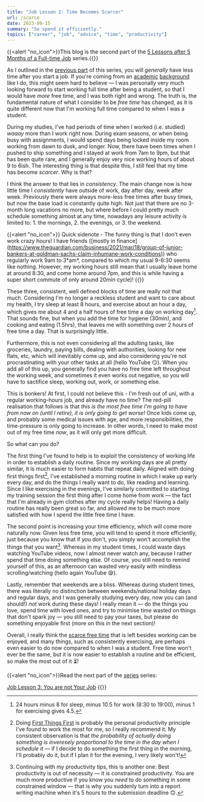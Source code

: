 ```yaml
---
title: "Job Lesson 2: Time Becomes Scarcer"
url: /scarce
date: 2023-09-15
summary: "So spend it efficiently."
topics: ["career", "job", "advice", "time", "productivity"]
---
```


{{<alert   "no_icon">}}This blog is the second part of the [5 Lessons after 5 Months of a Full-time Job](/job) series.{{</alert>}}

As I outlined in the [previous part](/expensive) of this series, you will _generally_ have less time after you start a job. If you're coming from an [academic](https://www.quora.com/Is-going-through-the-International-Baccalaureate-IB-program-worth-it) [background](https://www.thestudentroom.co.uk/showthread.php?t=445866) like I do, this might seem hard to believe — I was personally very much looking forward to start working full time after being a student, so that I would have _more_ free time, and I was both right and wrong. The truth is, the fundamental nature of what I consider to be _free time_ has changed, as it is quite different now that I'm working full time compared to when I was a student.

During my studies, I've had periods of time when I worked (i.e. studied) _waaay_ more than I work right now. During exam seasons, or when being busy with assignments, I would spend days being locked inside my room working from dawn to dusk, and longer. Now, there have been times when I pushed to ship something and I stayed at work from 7am to 9pm, but that has been quite rare, and I generally enjoy very nice working hours of about 9 to 6ish. The interesting thing is that despite this, I still feel that my time has become _scarcer_. Why is that?

I think the answer to that lies in _consistency_. The main change now is how little time I _consistently_ have outside of work, day after day, week after week. Previously there were always more-less free times after busy times, but now the base load is constantly quite high. Not just that there are no 3-month long vacations no more, but where before I could pretty much schedule something almost at any time, nowadays any leisure activity is limited to: 1. the mornings, 2. the evenings, or 3. the weekend.

{{<alert   "no_icon">}} Quick sidenote - The funny thing is that I don't even work crazy hours! I have friends (\[mostly in finance\](<ins>https://www.theguardian.com/business/2021/mar/18/group-of-junior-bankers-at-goldman-sachs-claim-inhumane-work-conditions</ins>)) who regularly work 9am to 3\*am\*, compared to which my usual 9-6:30 seems like nothing. However, my working hours still mean that I usually leave home at around 8:30, and come home around 7pm, and this is while having a super short commute of only around 20min cycle)! {{</alert>}}

These three, consistent, well defined blocks of time are really not that much. Considering I'm no longer a reckless student and want to care about my health<!--TODO: link outlive summary once it is out -->, I try sleep at least 8 hours, and exercise about an hour a day, which gives me about 4 and a half hours of free time a day on working day[^2]. That sounds fine, but when you add the time for hygiene (30min), and cooking and eating (1.5hrs), that leaves me with something over 2 hours of free time a day. That is surprisingly little.

Furthermore, this is not even considering all the adulting tasks, like groceries, laundry, paying bills, dealing with authorities, looking for new flats, etc, which will inevitably come up, and also considering you're not procrastinating with your other tasks at all (hello YouTube 😏). When you add all of this up, you generally find you have no free time left throughout the working week, and sometimes it even works out negative, so you will have to sactifice sleep, working out, work, or something else.

This is bonkers! At first, I could not believe this - I'm fresh out of uni, with a regular working-hours job, and already have no time? The red-pill realisation that follows is that _this is the most free time I'm going to have from now on (until I retire), it is only going to get worse!_ Once kids come up, and probably some medical issues with age, and more responsibilities, the time-pressure is only going to increase. In other words, I need to make most out of my free time _now_, as it will only get more difficult.

So what can you do?

The first thing I've found to help is to exploit the consistency of working life in order to establish a daily routine. Since my working days are all pretty similar, it is much easier to form habits that repeat daily. Aligned with doing first things first[^3], I've established a morning routine in which I wake up early every day, and do the things I really want to do, like reading and learning. Since I like exercising in the evenings, I've similarly committed to starting my training session the first thing after I come home from work — the fact that I'm already in gym clothes after my cycle really helps! Having a daily routine has really been great so far, and allowed me to be much more satisfied with how I spend the little free time I have.

The second point is increasing your time efficiency, which will come more naturally now. Given less free time, you will tend to spend it more efficiently, just because you know that if you don't, you simply won't accomplish the things that you want[^4]. Whereas in my student times, I could waste days watching YouTube videos, now I almost never watch any, because I rather spend that time doing something else. Of course, you still need to remind yourself of this, as an afternoon can wasted very easily with mindless scrolling/watching (hello again YouTube 😪).

Lastly, remember that weekends are a bliss. Whereas during student times, there was literally no distinction between weekends/national holiday days and regular days, and I was generally studying every day, now you can (and should!) _not_ work during these days! I really mean it —  do the things you love, spend time with loved ones, and try to minimise time wasted on things that don't spark joy — you still need to pay your taxes, but please do something enjoyable first (more on this in the next section)!

Overall, I really think the [scarce free time](https://waitbutwhy.com/2014/05/life-weeks.html) that is left besides working can be enjoyed, and many things, such as consistently exercising, are perhaps even easier to do now compared to when I was a student. Free time won't ever be the same, but it is now easier to establish a routine and be efficient, so make the most out of it ⏳!

{{<alert   "no_icon">}}Read the next part of the [series](/job) series:

[Job Lesson 3: You are not Your Job](/notjob)
{{</alert>}}


[^2]: 24 hours minus 8 for sleep, minus 10.5 for work (8:30 to 19:00), minus 1 for exercising gives 4.5.

[^3]: Doing [First Things First](https://www.youtube.com/watch?v=zV3gMTOEWt8) is probably the personal productivity principle I've found to work the most for me, so I really recommend it. My consistent observation is that _the probability of actually doing something is inveresely proportional to the time in the day when I schedule it_ — if I decide to do something the first thing in the morning, I'll probably do it, but if I plan it for the evening, I very likely won't!

[^4]: Continuing with my productivity tips, this is another one: Best productivity is out of necessity — it is constrained productivity. You are much more productive if you know you _need_ to do something in some constrained window — that is why you suddenly turn into a report writing machine when it's 5 hours to the submission deadline 🙃.